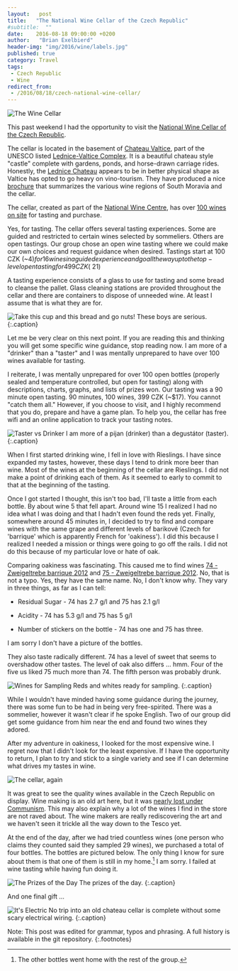 ```yaml
---
layout:   post
title:   "The National Wine Cellar of the Czech Republic"
#subtitle:  ""
date:    2016-08-18 09:00:00 +0200
author:   "Brian Exelbierd"
header-img: "img/2016/wine/labels.jpg"
published: true
category: Travel
tags:
 - Czech Republic
 - Wine
redirect_from:
 - /2016/08/18/czech-national-wine-cellar/
---
```


![The Wine Cellar](/img/2016/wine/cellar.jpg)

This past weekend I had the opportunity to
visit the [National Wine Cellar of the Czech
Republic](http://www.vinarskecentrum.cz/en/salon-vin/salon-vin-ceske-republiky/).

The cellar is located in the basement of [Chateau
Valtice](http://www.czechtourism.com/c/valtice-chateau/),
part of the UNESCO listed [Lednice-Valtice
Complex](http://www.czechtourism.com/c/lednice-valtice-area-unesco/).
It is a beautiful chateau style "castle" complete with gardens,
ponds, and horse-drawn carriage rides.  Honestly, the [Lednice
Chateau](http://www.czechtourism.com/c/lednice-chateau/)
appears to be in better physical shape as Valtice has
opted to go heavy on vino-tourism.  They have produced a nice
[brochure](http://www.vinarskecentrum.cz/download/nvc-brozura-salon-vin-150x150mm_en-aktualizace%202016.pdf)
that summarizes the various wine regions of South Moravia and the cellar.

The cellar, created as part of the [National Wine
Centre](http://www.vinarskecentrum.cz/en/), has over [100 wines on
site](http://www.vinarskecentrum.cz/en/salon-vin/vina-v-salonu/) for
tasting and purchase.

Yes, for tasting.  The cellar offers several tasting experiences.  Some
are guided and restricted to certain wines selected by sommeliers. Others
are open tastings.  Our group chose an open wine tasting where we could
make our own choices and request guidance when desired.  Tastings start
at 100 CZK (~$4) for 16 wines in a guided experience and go all the way
up to the top-level open tasting for 499 CZK (~$21)

A tasting experience consists of a glass to use for tasting and some bread
to cleanse the pallet.  Glass cleaning stations are provided throughout
the cellar and there are containers to dispose of unneeded wine.
At least I assume that is what they are for.

![Take this cup and this bread and go
nuts!](/img/2016/wine/bread-glass.jpg) These boys are serious.
{:.caption}

Let me be very clear on this next point.  If you are reading this and
thinking you will get some specific wine guidance, stop reading now.
I am more of a "drinker" than a "taster" and I was mentally unprepared
to have over 100 wines available for tasting.

I reiterate, I was mentally unprepared for over 100 open bottles
(properly sealed and temperature controlled, but open for tasting)
along with descriptions, charts, graphs, and lists of prizes won.
Our tasting was a 90 minute open tasting.  90 minutes, 100 wines, 399
CZK (~$17).  You cannot "catch them all."  However, if you choose to
visit, and I highly recommend that you do, prepare and have a game plan.
To help you, the cellar has free wifi and an online application to track
your tasting notes.

![Taster vs Drinker](/img/2016/wine/taster-drinker.jpg)
I am more of a pijan (drinker) than a degustátor (taster).
{:.caption}

When I first started drinking wine, I fell in love with Rieslings.
I have since expanded my tastes, however, these days I tend to drink
more beer than wine.  Most of the wines at the beginning of the cellar
are Rieslings.  I did not make a point of drinking each of them. As it
seemed to early to commit to that at the beginning of the tasting.

Once I got started I thought, this isn't too bad, I'll taste a little from
each bottle.  By about wine 5 that fell apart.  Around wine 15 I realized
I had no idea what I was doing and that I hadn't even found the reds yet.
Finally, somewhere around 45 minutes in, I decided to try to find and
compare wines with the same grape and different levels of barikové
(Czech for 'barrique' which is apparently French for 'oakiness').
I did this because I realized I needed a mission or things were going
to go off the rails.  I did not do this because of my particular love
or hate of oak.

Comparing oakiness was fascinating.  This
caused me to find wines [74 - Zweigeltrebe barrique
2012](http://www.vinarskecentrum.cz/en/salon-vin/vina-v-salonu/?idV=6074)
and [75 - Zweigeltrebe barrique
2012](http://www.vinarskecentrum.cz/en/salon-vin/vina-v-salonu/?idV=6075).
No, that is not a typo.  Yes, they have the same name.  No, I don't
know why.  They vary in three things, as far as I can tell:

- Residual Sugar - 74 has 2.7 g/l and 75 has 2.1 g/l

- Acidity - 74 has 5.3 g/l and 75 has 5 g/l

- Number of stickers on the bottle - 74 has one and 75 has three.

I am sorry I don't have a picture of the bottles.

They also taste radically different.  74 has a level of sweet that seems
to overshadow other tastes.  The level of oak also differs ... hmm.
Four of the five us liked 75 much more than 74.  The fifth person was
probably drunk.

![Wines for Sampling](/img/2016/wine/wines.jpg)
Reds and whites ready for sampling.
{:.caption}

While I wouldn't have minded having some guidance during the journey,
there was some fun to be had in being very free-spirited.  There was a
sommelier, however it wasn't clear if he spoke English.  Two of our group
did get some guidance from him near the end and found two wines they
adored.

After my adventure in oakiness, I looked for the most expensive wine.
I regret now that I didn't look for the least expensive.  If I have the
opportunity to return, I plan to try and stick to a single variety and
see if I can determine what drives my tastes in wine.

![The cellar, again](/img/2016/wine/cellar-2.jpg)

It was great to see the quality wines available in the Czech Republic
on display.  Wine making is an old art here, but it was [nearly lost under
Communism](http://mobile.nytimes.com/2016/08/16/world/europe/czech-wine-moravia.html?_r=0).
This may also explain why a lot of the wines I find in the store are
not raved about.  The wine makers are really rediscovering the
art and we haven't seen it trickle all the way down to the Tesco yet.

At the end of the day, after we had tried countless wines (one person
who claims they counted said they sampled 29 wines), we purchased a total
of four bottles.  The bottles are pictured below.  The only thing I know
for sure about them is that one of them is still in my home.[^0]  I am sorry.
I failed at wine tasting while having fun doing it.

![The Prizes of the Day](/img/2016/wine/4-wines.jpg)
The prizes of the day.
{:.caption}

And one final gift ...

![It's Electric](/img/2016/wine/electric.jpg)
No trip into an old chateau cellar is complete without some scary
electrical wiring.
{:.caption}

Note: This post was edited for grammar, typos and phrasing.  A full history is available in the git repository.
{:.footnotes}

[^0]: The other bottles went home with the rest of the group.
